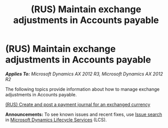 ﻿---
title: (RUS) Maintain exchange adjustments in Accounts payable
TOCTitle: (RUS) Maintain exchange adjustments in Accounts payable
ms:assetid: b78d2615-ad96-4da3-a072-ebaa997f42ed
ms:mtpsurl: https://technet.microsoft.com/en-us/library/JJ711546(v=AX.60)
ms:contentKeyID: 49387871
ms.date: 04/18/2014
mtps_version: v=AX.60
---

# (RUS) Maintain exchange adjustments in Accounts payable 


_**Applies To:** Microsoft Dynamics AX 2012 R3, Microsoft Dynamics AX 2012 R2_

The following topics provide information about how to manage exchange adjustments in Accounts payable.

[(RUS) Create and post a payment journal for an exchanged currency](rus-create-and-post-a-payment-journal-for-an-exchanged-currency.md)

  
**Announcements:** To see known issues and recent fixes, use [Issue search](http://go.microsoft.com/fwlink/?linkid=389258) in [Microsoft Dynamics Lifecycle Services](http://go.microsoft.com/fwlink/?linkid=306505) (LCS).

